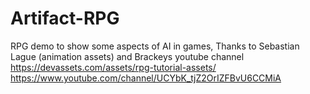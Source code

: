 # Artifact-RPG
RPG demo to show some aspects of AI in games, Thanks to Sebastian Lague (animation assets) and Brackeys youtube channel
https://devassets.com/assets/rpg-tutorial-assets/
https://www.youtube.com/channel/UCYbK_tjZ2OrIZFBvU6CCMiA
